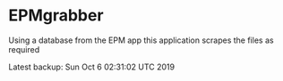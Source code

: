 # EPMgrabber
Using a database from the EPM app this application scrapes the files as required


Latest backup: Sun Oct 6 02:31:02 UTC 2019

